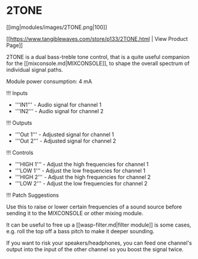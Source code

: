 # 2TONE

[[img|modules/images/2TONE.png|100]]

[[https://www.tangiblewaves.com/store/p133/2TONE.html | View Product Page]]

2TONE is a dual bass-treble tone control, that is a quite useful companion for the [[mixconsole.md|MIXCONSOLE]], to shape the overall spectrum of individual signal paths.

Module power consumption: 4 mA

!!! Inputs
* '''IN1''' - Audio signal for channel 1
* '''IN2''' - Audio signal for channel 2

!!! Outputs
* '''Out 1''' - Adjusted signal for channel 1
* '''Out 2''' - Adjusted signal for channel 2

!!! Controls
* '''HIGH 1''' - Adjust the high frequencies for channel 1
* '''LOW 1''' - Adjust the low frequencies for channel 1
* '''HIGH 2''' - Adjust the high frequencies for channel 2
* '''LOW 2''' - Adjust the low frequencies for channel 2

!!! Patch Suggestions

Use this to raise or lower certain frequencies of a sound source before sending it to the MIXCONSOLE or other mixing module.

It can be useful to free up a [[wasp-filter.md|filter module]] is some cases, e.g. roll the top off a bass pitch to make it deeper sounding. 

If you want to risk your speakers/headphones, you can feed one channel's output  into the input of the other channel so you boost the signal twice. 
